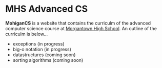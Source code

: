 # MHS Advanced CS

**MohiganCS** is a website that contains the curriculm of the advanced computer science course at [Morgantown High School](https://mohigans.mono.k12.wv.us/). An outline of the curriculm is below...

- exceptions (in progress)
- big-o notation (in progress)
- datastructures (coming soon)
- sorting algorithms (coming soon)
